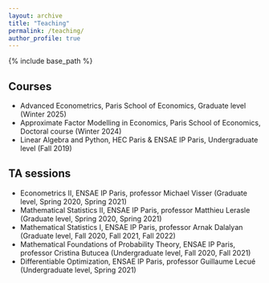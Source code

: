 ```yaml
---
layout: archive
title: "Teaching"
permalink: /teaching/
author_profile: true
---
```


{% include base_path %}

## Courses
- Advanced Econometrics, Paris School of Economics, Graduate level (Winter 2025)
- Approximate Factor Modelling in Economics, Paris School of Economics, Doctoral course (Winter 2024)
- Linear Algebra and Python, HEC Paris & ENSAE IP Paris, Undergraduate level (Fall 2019)

## TA sessions

- Econometrics II, ENSAE IP Paris, professor Michael Visser (Graduate level, Spring 2020, Spring 2021)
- Mathematical Statistics II, ENSAE IP Paris, professor Matthieu Lerasle (Graduate level, Spring 2020, Spring 2021)
- Mathematical Statistics I, ENSAE IP Paris, professor Arnak Dalalyan (Graduate level, Fall 2020, Fall 2021, Fall 2022)
- Mathematical Foundations of Probability Theory, ENSAE IP Paris, professor Cristina Butucea (Undergraduate level, Fall 2020, Fall 2021)
- Differentiable Optimization, ENSAE IP Paris, professor Guillaume Lecué (Undergraduate level, Spring 2021)

